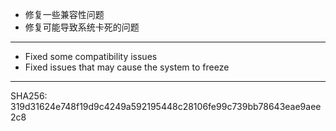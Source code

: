 - 修复一些兼容性问题
- 修复可能导致系统卡死的问题

---

- Fixed some compatibility issues
- Fixed issues that may cause the system to freeze

---

SHA256: 319d31624e748f19d9c4249a592195448c28106fe99c739bb78643eae9aee2c8
